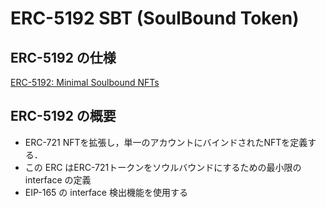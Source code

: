 # ERC-5192 SBT (SoulBound Token)

## ERC-5192 の仕様

[ERC-5192: Minimal Soulbound NFTs](https://eips.ethereum.org/EIPS/eip-5192)

## ERC-5192 の概要

* ERC-721 NFTを拡張し，単一のアカウントにバインドされたNFTを定義する．
* この ERC はERC-721トークンをソウルバウンドにするための最小限の interface の定義
* EIP-165 の interface 検出機能を使用する
